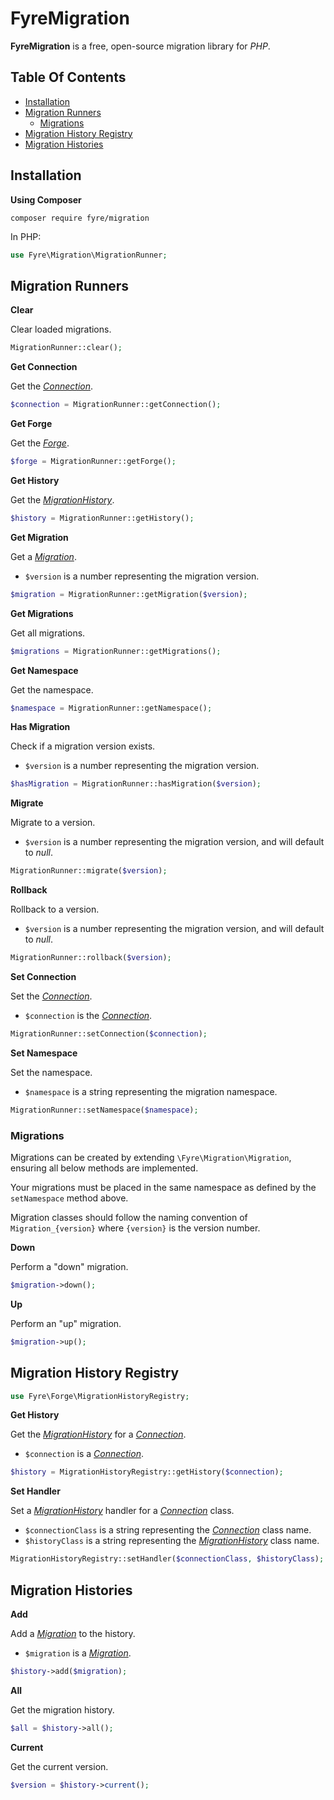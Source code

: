 # FyreMigration

**FyreMigration** is a free, open-source migration library for *PHP*.


## Table Of Contents
- [Installation](#installation)
- [Migration Runners](#migration-runners)
    - [Migrations](#migrations)
- [Migration History Registry](#migration-history-registry)
- [Migration Histories](#migration-histories)



## Installation

**Using Composer**

```
composer require fyre/migration
```

In PHP:

```php
use Fyre\Migration\MigrationRunner;
```


## Migration Runners

**Clear**

Clear loaded migrations.

```php
MigrationRunner::clear();
```

**Get Connection**

Get the [*Connection*](https://github.com/elusivecodes/FyreDB#connections).

```php
$connection = MigrationRunner::getConnection();
```

**Get Forge**

Get the [*Forge*](https://github.com/elusivecodes/FyreForge#forges).

```php
$forge = MigrationRunner::getForge();
```

**Get History**

Get the [*MigrationHistory*](#migration-histories).

```php
$history = MigrationRunner::getHistory();
```

**Get Migration**

Get a [*Migration*](#migrations).

- `$version` is a number representing the migration version.

```php
$migration = MigrationRunner::getMigration($version);
```

**Get Migrations**

Get all migrations.

```php
$migrations = MigrationRunner::getMigrations();
```

**Get Namespace**

Get the namespace.

```php
$namespace = MigrationRunner::getNamespace();
```

**Has Migration**

Check if a migration version exists.

- `$version` is a number representing the migration version.

```php
$hasMigration = MigrationRunner::hasMigration($version);
```

**Migrate**

Migrate to a version.

- `$version` is a number representing the migration version, and will default to *null*.

```php
MigrationRunner::migrate($version);
```

**Rollback**

Rollback to a version.

- `$version` is a number representing the migration version, and will default to *null*.

```php
MigrationRunner::rollback($version);
```

**Set Connection**

Set the [*Connection*](https://github.com/elusivecodes/FyreDB#connections).

- `$connection` is the [*Connection*](https://github.com/elusivecodes/FyreDB#connections).

```php
MigrationRunner::setConnection($connection);
```

**Set Namespace**

Set the namespace.

- `$namespace` is a string representing the migration namespace.

```php
MigrationRunner::setNamespace($namespace);
```

### Migrations

Migrations can be created by extending `\Fyre\Migration\Migration`, ensuring all below methods are implemented.

Your migrations must be placed in the same namespace as defined by the `setNamespace` method above.

Migration classes should follow the naming convention of `Migration_{version}` where `{version}` is the version number.

**Down**

Perform a "down" migration.

```php
$migration->down();
```

**Up**

Perform an "up" migration.

```php
$migration->up();
```


## Migration History Registry

```php
use Fyre\Forge\MigrationHistoryRegistry;
```

**Get History**

Get the [*MigrationHistory*](#migration-histories) for a [*Connection*](https://github.com/elusivecodes/FyreDB#connections).

- `$connection` is a [*Connection*](https://github.com/elusivecodes/FyreDB#connections).

```php
$history = MigrationHistoryRegistry::getHistory($connection);
```

**Set Handler**

Set a [*MigrationHistory*](#migration-histories) handler for a [*Connection*](https://github.com/elusivecodes/FyreDB#connections) class.

- `$connectionClass` is a string representing the [*Connection*](https://github.com/elusivecodes/FyreDB#connections) class name.
- `$historyClass` is a string representing the [*MigrationHistory*](#migration-histories) class name.

```php
MigrationHistoryRegistry::setHandler($connectionClass, $historyClass);
```

## Migration Histories

**Add**

Add a [*Migration*](#migrations) to the history.

- `$migration` is a [*Migration*](#migrations).

```php
$history->add($migration);
```

**All**

Get the migration history.

```php
$all = $history->all();
```

**Current**

Get the current version.

```php
$version = $history->current();
```
